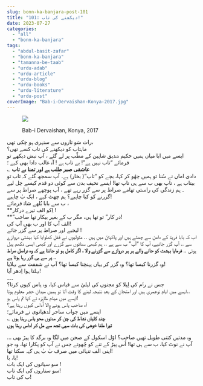 ```yaml
---
slug: bonn-ka-banjara-post-101
title: "101: دیکھنے کی تاب!"
date: 2023-07-27
categories: 
  - "all"
  - "bonn-ka-banjara"
tags: 
  - "abdul-basit-zafar"
  - "bonn-ka-banjara"
  - "tamanna-be-taab"
  - "urdu-adab"
  - "urdu-article"
  - "urdu-blog"
  - "urdu-books"
  - "urdu-literature"
  - "urdu-post"
coverImage: "Bab-i-Dervaishan-Konya-2017.jpg"
---
```


<figure>

![](images/Bab-i-Dervaishan-Konya-2017-225x300.jpg)

<figcaption>

Bab-i Dervaishan, Konya, 2017

</figcaption>

</figure>

رات سَو تاروں سے سنہری ہو چکی تھی،  
ماہتاب کو دیکھنے کی تاب کسے تھی؟  
ایسے میں ابا میاں ہمیں حکیم صؔدیق شاہین کے مطّب پر لے گئے ، آپ نبض دیکھے تو فرمائے “تاب نہیں ہے”! بے تاب ہے ! آہ غالب داداؔ بھی کہے ؛  
؎ **عاشقی صبر طلب ہے اور تمنا بے تاب**  
دادی اماں نے سُنا تو ہمیں چھُو کر کہا، بچے کو “تاپ”( بخار) ہے۔ آپ سمجھ گئے کہ تاب تو بیتاب ہے ، تاپ بھی ب سے ہی تاپ تھا! ایسے نحیف بدن سے کوئی دو قدم کیسے چل لیے ۔ ہم زندگی کی راستی تھامے صراط پر سے گزر رہے تھے ، آپ پوچھے صراط پر سے گزرنے کو کیا چاہیے؟ ہم چھٹ کہے ، ایک بٰ چاہیے!  
ب سے بابا بُلھے شاہؔ فرمائے ،  
**اِکو الف تیرے درکار !  
**“در کار” تو تھا ہی، مگر ب کے بغیر بیکار تھا صاحب!  
الف آپ کا اور ب بھی آپ کی!  
لیجیے اور صراط پر سے گزر جائے !  
اب کہ بابا فریدؔ کے دامن سے چمٹے ہیں اور پاکپتنؔ میں ہیں .. متولیوں نے قفل کھلوایا کہا بہشتی دروازے سے .. آپ گزر جائیے، آپ کا “آپ” ب سے ہے .. ہم کبھی سناٹوں سے گزرے اور کبھی ایسی دکھم پیل ہوئی .. **فرمایا بہشت کو جانے والے ہر ہر دروازے سے گزرنے والا ، اگر کامل ہو تو جانتا ہے کہ وہ دراصل صراط پر سے ہی گزر رہا ہوتا ہے ..**  
وہ گزرنا کیسا تھا؟ وہ گزر کر یہاں پہنچنا کیسا تھا؟ آپ نے شفقت سے بہلایا!  
بہلتا ہوا اِدھر آیا!  
۔۔۔  
جس نے راؔم کی لِیلا کو مجنوں کی لیلیٰ سے قیاس کیا، وہ یاس کیوں کرتا؟  
ایسے میں ایامِ نوعمری ہیں اور امتحان کے بعد نتیجہ لینے کا وقت آتا تو ہمیں میدانِ حشر معلوم ہوتا..  
ایسے میں میڈم طاہرؔہ نے کہا تم پاس ہو!  
آہ صاحب پاس ہونے والا اُداس کیوں رہتا ہے؟  
ایسے میں جواب ساحر لُدھیانوی نے فرمائے؛  
؎ **چند کلیاں نشاط کی چن کر مدتوں محو یاس رہتا ہوں  
تیرا ملنا خوشی کی بات سہی تجھ سے مل کر اداس رہتا ہوں**

وہ مدتیں کتنی طویل تھیں صاحب؟ اوّل اسکول کے صحن میں لگا وہ برگد کا پیڑ بھی … آپ نے نوٹ کیا، ب سے ہی تھا! اُس پیڑ کے تنے کو چُھوتے جس نے آپ کو پکارا تھا، وہ جو اپنی الف تنہائی میں صرف بٰ بٰ ہی کہہ سکتا تھا!  
با، با!  
سو سیانوں کی ایک بات !  
سو ستاروں کی ایک تاب!  
ب کی تاب!
